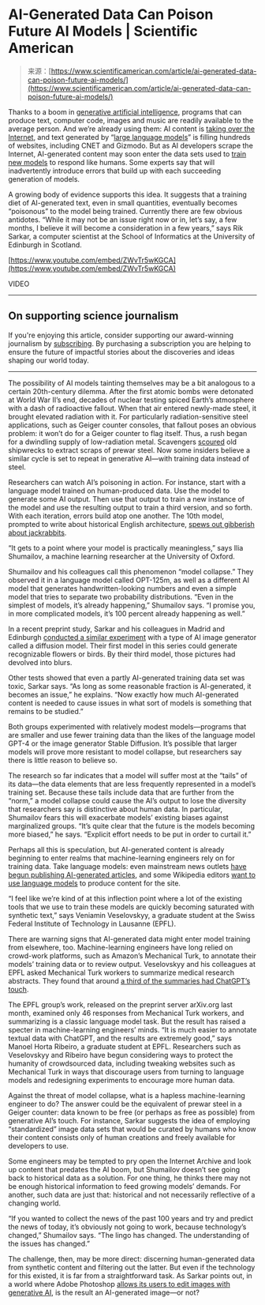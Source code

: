 <!--yml
category: 未分类
date: 2024-05-27 14:46:13
-->

# AI-Generated Data Can Poison Future AI Models | Scientific American

> 来源：[https://www.scientificamerican.com/article/ai-generated-data-can-poison-future-ai-models/](https://www.scientificamerican.com/article/ai-generated-data-can-poison-future-ai-models/)

Thanks to a boom in [generative artificial intelligence](https://www.scientificamerican.com/podcast/episode/why-were-worried-about-generative-ai/), programs that can produce text, computer code, images and music are readily available to the average person. And we’re already using them: AI content is [taking over the Internet](https://www.wsj.com/articles/chatgpt-already-floods-some-corners-of-the-internet-with-spam-its-just-the-beginning-9c86ea25?mod=tech_lead_pos6&mc_cid=987d4025e9&mc_eid=74dd22853c), and text generated by “[large language models](https://www.scientificamerican.com/article/what-the-new-gpt-4-ai-can-do/)” is filling hundreds of websites, including CNET and Gizmodo. But as AI developers scrape the Internet, AI-generated content may soon enter the data sets used to [train new models](https://www.scientificamerican.com/article/why-we-need-to-see-inside-ais-black-box/) to respond like humans. Some experts say that will inadvertently introduce errors that build up with each succeeding generation of models.

A growing body of evidence supports this idea. It suggests that a training diet of AI-generated text, even in small quantities, eventually becomes “poisonous” to the model being trained. Currently there are few obvious antidotes. “While it may not be an issue right now or in, let’s say, a few months, I believe it will become a consideration in a few years,” says Rik Sarkar, a computer scientist at the School of Informatics at the University of Edinburgh in Scotland.

[https://www.youtube.com/embed/ZWvTr5wKGCA](https://www.youtube.com/embed/ZWvTr5wKGCA)

VIDEO

* * *

## On supporting science journalism

If you're enjoying this article, consider supporting our award-winning journalism by [subscribing](/getsciam/). By purchasing a subscription you are helping to ensure the future of impactful stories about the discoveries and ideas shaping our world today.

* * *

The possibility of AI models tainting themselves may be a bit analogous to a certain 20th-century dilemma. After the first atomic bombs were detonated at World War II’s end, decades of nuclear testing spiced Earth’s atmosphere with a dash of radioactive fallout. When that air entered newly-made steel, it brought elevated radiation with it. For particularly radiation-sensitive steel applications, such as Geiger counter consoles, that fallout poses an obvious problem: it won’t do for a Geiger counter to flag itself. Thus, a rush began for a dwindling supply of low-radiation metal. Scavengers [scoured](https://www.theatlantic.com/science/archive/2019/10/search-dark-matter-depends-ancient-shipwrecks/600718/) old shipwrecks to extract scraps of prewar steel. Now some insiders believe a similar cycle is set to repeat in generative AI—with training data instead of steel.

Researchers can watch AI’s poisoning in action. For instance, start with a language model trained on human-produced data. Use the model to generate some AI output. Then use that output to train a new instance of the model and use the resulting output to train a third version, and so forth. With each iteration, errors build atop one another. The 10th model, prompted to write about historical English architecture, [spews out gibberish about jackrabbits](https://arxiv.org/abs/2305.17493v2).

“It gets to a point where your model is practically meaningless,” says Ilia Shumailov, a machine learning researcher at the University of Oxford.

Shumailov and his colleagues call this phenomenon “model collapse.” They observed it in a language model called OPT-125m, as well as a different AI model that generates handwritten-looking numbers and even a simple model that tries to separate two probability distributions. “Even in the simplest of models, it’s already happening,” Shumailov says. “I promise you, in more complicated models, it’s 100 percent already happening as well.”

In a recent preprint study, Sarkar and his colleagues in Madrid and Edinburgh [conducted a similar experiment](https://arxiv.org/abs/2306.06130) with a type of AI image generator called a diffusion model. Their first model in this series could generate recognizable flowers or birds. By their third model, those pictures had devolved into blurs.

Other tests showed that even a partly AI-generated training data set was toxic, Sarkar says. “As long as some reasonable fraction is AI-generated, it becomes an issue,” he explains. “Now exactly how much AI-generated content is needed to cause issues in what sort of models is something that remains to be studied.”

Both groups experimented with relatively modest models—programs that are smaller and use fewer training data than the likes of the language model GPT-4 or the image generator Stable Diffusion. It’s possible that larger models will prove more resistant to model collapse, but researchers say there is little reason to believe so.

The research so far indicates that a model will suffer most at the “tails” of its data—the data elements that are less frequently represented in a model’s training set. Because these tails include data that are further from the “norm,” a model collapse could cause the AI’s output to lose the diversity that researchers say is distinctive about human data. In particular, Shumailov fears this will exacerbate models’ existing biases against marginalized groups. “It’s quite clear that the future is the models becoming more biased,” he says. “Explicit effort needs to be put in order to curtail it.”

Perhaps all this is speculation, but AI-generated content is already beginning to enter realms that machine-learning engineers rely on for training data. Take language models: even mainstream news outlets [have begun publishing AI-generated articles](https://www.wired.com/story/cnet-published-ai-generated-stories-then-its-staff-pushed-back/), and some Wikipedia editors [want to use language models](https://www.vice.com/en/article/v7bdba/ai-is-tearing-wikipedia-apart) to produce content for the site.

“I feel like we’re kind of at this inflection point where a lot of the existing tools that we use to train these models are quickly becoming saturated with synthetic text,” says Veniamin Veselovskyy, a graduate student at the Swiss Federal Institute of Technology in Lausanne (EPFL).

There are warning signs that AI-generated data might enter model training from elsewhere, too. Machine-learning engineers have long relied on crowd-work platforms, such as Amazon’s Mechanical Turk, to annotate their models’ training data or to review output. Veselovskyy and his colleagues at EPFL asked Mechanical Turk workers to summarize medical research abstracts. They found that around [a third of the summaries had ChatGPT’s touch](https://arxiv.org/abs/2306.07899).

The EPFL group’s work, released on the preprint server arXiv.org last month, examined only 46 responses from Mechanical Turk workers, and summarizing is a classic language model task. But the result has raised a specter in machine-learning engineers’ minds. “It is much easier to annotate textual data with ChatGPT, and the results are extremely good,” says Manoel Horta Ribeiro, a graduate student at EPFL. Researchers such as Veselovskyy and Ribeiro have begun considering ways to protect the humanity of crowdsourced data, including tweaking websites such as Mechanical Turk in ways that discourage users from turning to language models and redesigning experiments to encourage more human data.

Against the threat of model collapse, what is a hapless machine-learning engineer to do? The answer could be the equivalent of prewar steel in a Geiger counter: data known to be free (or perhaps as free as possible) from generative AI’s touch. For instance, Sarkar suggests the idea of employing “standardized” image data sets that would be curated by humans who know their content consists only of human creations and freely available for developers to use.

Some engineers may be tempted to pry open the Internet Archive and look up content that predates the AI boom, but Shumailov doesn’t see going back to historical data as a solution. For one thing, he thinks there may not be enough historical information to feed growing models’ demands. For another, such data are just that: historical and not necessarily reflective of a changing world.

“If you wanted to collect the news of the past 100 years and try and predict the news of today, it’s obviously not going to work, because technology’s changed,” Shumailov says. “The lingo has changed. The understanding of the issues has changed.”

The challenge, then, may be more direct: discerning human-generated data from synthetic content and filtering out the latter. But even if the technology for this existed, it is far from a straightforward task. As Sarkar points out, in a world where Adobe Photoshop [allows its users to edit images with generative AI](https://www.adobe.com/sensei/generative-ai/firefly.html), is the result an AI-generated image—or not?